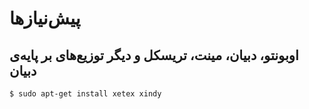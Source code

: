پیش‌نیازها
========

اوبونتو، دبیان، مینت، تریسکل و دیگر توزیع‌های بر پایه‌ی دبیان
-----------------------------------------------------------
   `$ sudo apt-get install xetex xindy`
